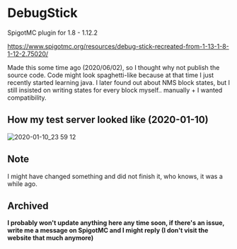 # DebugStick
SpigotMC plugin for 1.8 - 1.12.2

https://www.spigotmc.org/resources/debug-stick-recreated-from-1-13-1-8-1-12-2.75020/

Made this some time ago (2020/06/02), so I thought why not publish the source code. Code might look spaghetti-like because at that time I just recently started learning java. I later found out about NMS block states, but I still insisted on writing states for every block myself.. manually + I wanted compatibility.

## How my test server looked like (2020-01-10)
![2020-01-10_23 59 12](https://github.com/user-attachments/assets/033c0a74-500f-45ee-b4ab-b3c072789e66)

## Note
I might have changed something and did not finish it, who knows, it was a while ago.

## Archived
**I probably won't update anything here any time soon, if there's an issue, write me a message on SpigotMC and I might reply (I don't visit the website that much anymore)**

